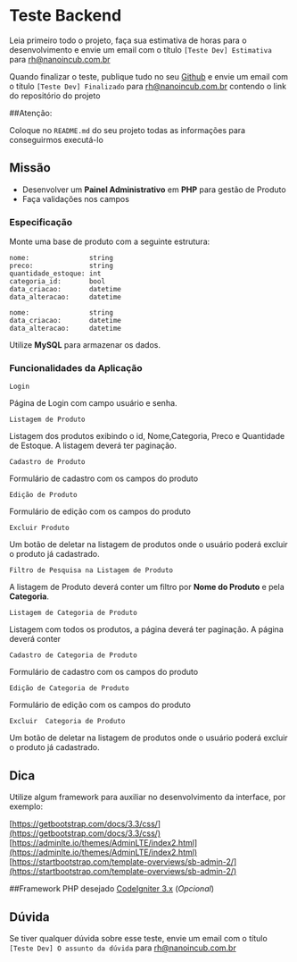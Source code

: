 # Teste Backend

Leia primeiro todo o projeto, faça sua estimativa de horas para o desenvolvimento e envie um email com o
título `[Teste Dev] Estimativa` para rh@nanoincub.com.br

Quando finalizar o teste, publique tudo no seu [Github](https://github.com) e envie um email com o
título `[Teste Dev] Finalizado` para rh@nanoincub.com.br contendo o link do repositório do projeto

##Atenção:

Coloque no `README.md` do seu projeto todas as informações para conseguirmos executá-lo


## Missão
- Desenvolver um **Painel Administrativo** em **PHP** para gestão de Produto
- Faça validações nos campos


### Especificação

Monte uma base de produto com a seguinte estrutura:

```
nome:               string
preco:              string
quantidade_estoque: int
categoria_id:       bool
data_criacao:       datetime
data_alteracao:     datetime
```

```
nome:               string
data_criacao:       datetime
data_alteracao:     datetime
```

Utilize **MySQL** para armazenar os dados.

### Funcionalidades da Aplicação

`Login`

Página de Login com campo usuário e senha.

`Listagem de Produto`

Listagem dos produtos exibindo o id, Nome,Categoria, Preco e Quantidade de Estoque. A listagem deverá ter paginação.

`Cadastro de Produto`

Formulário de cadastro com os campos do produto

`Edição de Produto`

Formulário de edição com os campos do produto

`Excluir Produto`

Um botão de deletar na listagem de produtos onde o usuário poderá excluir o produto já cadastrado.

`Filtro de Pesquisa na Listagem de Produto`

A listagem de Produto deverá conter um filtro por **Nome do Produto** e pela **Categoria**.


`Listagem de Categoria de Produto`

Listagem com todos os produtos, a página deverá ter paginação. A página deverá conter 

`Cadastro de Categoria de Produto`

Formulário de cadastro com os campos do produto

`Edição de Categoria de Produto`

Formulário de edição com os campos do produto

`Excluir  Categoria de Produto`

Um botão de deletar na listagem de produtos onde o usuário poderá excluir o produto já cadastrado.


## Dica
Utilize algum framework para auxiliar no desenvolvimento da interface, por exemplo:

[https://getbootstrap.com/docs/3.3/css/](https://getbootstrap.com/docs/3.3/css/)
[https://adminlte.io/themes/AdminLTE/index2.html](https://adminlte.io/themes/AdminLTE/index2.html)
[https://startbootstrap.com/template-overviews/sb-admin-2/](https://startbootstrap.com/template-overviews/sb-admin-2/)

##Framework PHP desejado
[CodeIgniter 3.x](https://github.com/bcit-ci/CodeIgniter) (*Opcional*)

## Dúvida

Se tiver qualquer dúvida sobre esse teste, envie um email com o título `[Teste Dev] O assunto da dúvida` para rh@nanoincub.com.br